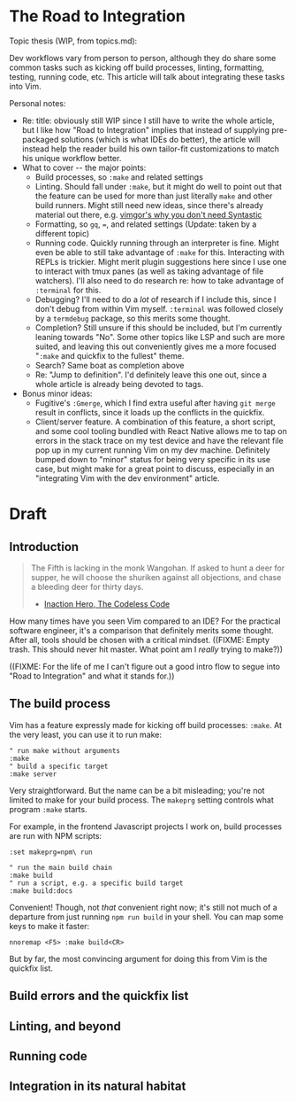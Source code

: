 The Road to Integration
=======================================================================

Topic thesis (WIP, from topics.md):

Dev workflows vary from person to person, although they do share some
common tasks such as kicking off build processes, linting, formatting,
testing, running code, etc. This article will talk about integrating
these tasks into Vim.

Personal notes:

- Re: title: obviously still WIP since I still have to write the whole
  article, but I like how "Road to Integration" implies that instead of
  supplying pre-packaged solutions (which is what IDEs do better), the
  article will instead help the reader build his own tailor-fit
  customizations to match his unique workflow better.
- What to cover -- the major points:
  - Build processes, so `:make` and related settings
  - Linting. Should fall under `:make`, but it might do well to point
    out that the feature can be used for more than just literally `make`
    and other build runners. Might still need new ideas, since there's
    already material out there, e.g. [vimgor's why you don't need
    Syntastic][1]
  - Formatting, so `gq`, `=`, and related settings (Update: taken by a different
    topic)
  - Running code. Quickly running through an interpreter is fine. Might
    even be able to still take advantage of `:make` for this.
    Interacting with REPLs is trickier. Might merit plugin suggestions
    here since I use one to interact with tmux panes (as well as taking
    advantage of file watchers). I'll also need to do research re: how
    to take advantage of `:terminal` for this.
  - Debugging? I'll need to do a *lot* of research if I include this,
    since I don't debug from within Vim myself. `:terminal` was followed
    closely by a `termdebug` package, so this merits some thought.
  - Completion? Still unsure if this should be included, but I'm
    currently leaning towards "No". Some other topics like LSP and such
    are more suited, and leaving this out conveniently gives me a more
    focused "`:make` and quickfix to the fullest" theme.
  - Search? Same boat as completion above
  - Re: "Jump to definition". I'd definitely leave this one out, since a
    whole article is already being devoted to tags.
- Bonus minor ideas:
  - Fugitive's `:Gmerge`, which I find extra useful after having `git
    merge` result in conflicts, since it loads up the conflicts in the
    quickfix.
  - Client/server feature. A combination of this feature, a short
    script, and some cool tooling bundled with React Native allows me to
    tap on errors in the stack trace on my test device and have the
    relevant file pop up in my current running Vim on my dev machine.
    Definitely bumped down to "minor" status for being very specific in
    its use case, but might make for a great point to discuss,
    especially in an "integrating Vim with the dev environment" article.

# Draft

## Introduction

> The Fifth is lacking in the monk Wangohan. 
> If asked to hunt a deer for supper, 
> he will choose the shuriken against all objections, 
> and chase a bleeding deer for thirty days.
>
> - [Inaction Hero, The Codeless Code][case206-quote]
 
How many times have you seen Vim compared to an IDE? For the practical software
engineer, it's a comparison that definitely merits some thought. After all,
tools should be chosen with a critical mindset. ((FIXME: Empty trash. This
should never hit master. What point am I *really* trying to make?))

((FIXME: For the life of me I can't figure out a good intro flow to segue into
"Road to Integration" and what it stands for.))

## The build process

Vim has a feature expressly made for kicking off build processes: `:make`. At
the very least, you can use it to run make:

```vim
" run make without arguments
:make
" build a specific target
:make server
```

Very straightforward. But the name can be a bit misleading; you're not limited
to make for your build process. The `makeprg` setting controls what program
`:make` starts.

For example, in the frontend Javascript projects I work on, build processes are
run with NPM scripts:

```vim
:set makeprg=npm\ run

" run the main build chain
:make build
" run a script, e.g. a specific build target
:make build:docs
```

Convenient! Though, not *that* convenient right now; it's still not much of a
departure from just running `npm run build` in your shell. You can map some keys
to make it faster:

```vim
nnoremap <F5> :make build<CR>
```

But by far, the most convincing argument for doing this from Vim is the quickfix
list.

## Build errors and the quickfix list

## Linting, and beyond

## Running code

## Integration in its natural habitat

[1]: https://gist.github.com/ajh17/a8f5f194079818b99199
[case206-quote]: http://thecodelesscode.com/case/206
